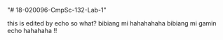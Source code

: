 "# 18-020096-CmpSc-132-Lab-1" 


this is edited by echo
so what? bibiang mi hahahahaha
bibiang mi gamin echo hahahaha
!!
